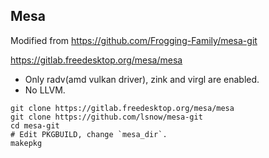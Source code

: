 ## Mesa

Modified from https://github.com/Frogging-Family/mesa-git

https://gitlab.freedesktop.org/mesa/mesa

- Only radv(amd vulkan driver), zink and virgl are enabled.
- No LLVM.

```
git clone https://gitlab.freedesktop.org/mesa/mesa
git clone https://github.com/lsnow/mesa-git
cd mesa-git
# Edit PKGBUILD, change `mesa_dir`.
makepkg
```
